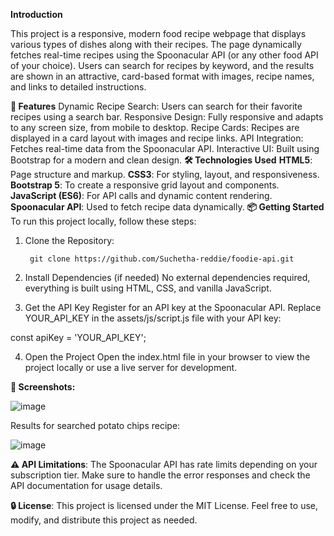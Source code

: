**Introduction**

This project is a responsive, modern food recipe webpage that displays various types of dishes along with their recipes. The page dynamically fetches real-time recipes using the Spoonacular API (or any other food API of your choice). Users can search for recipes by keyword, and the results are shown in an attractive, card-based format with images, recipe names, and links to detailed instructions.

**🚀 Features**
Dynamic Recipe Search: Users can search for their favorite recipes using a search bar.
Responsive Design: Fully responsive and adapts to any screen size, from mobile to desktop.
Recipe Cards: Recipes are displayed in a card layout with images and recipe links.
API Integration: Fetches real-time data from the Spoonacular API.
Interactive UI: Built using Bootstrap for a modern and clean design.
**🛠 Technologies Used**
  **HTML5**: Page structure and markup.
  **CSS3**: For styling, layout, and responsiveness.
  **Bootstrap 5**: To create a responsive grid layout and components.
  **JavaScript (ES6)**: For API calls and dynamic content rendering.
  **Spoonacular API**: Used to fetch recipe data dynamically.
**📦 Getting Started**
To run this project locally, follow these steps:
1. Clone the Repository:

        git clone https://github.com/Suchetha-reddie/foodie-api.git
   
3. Install Dependencies (if needed)
No external dependencies required, everything is built using HTML, CSS, and vanilla JavaScript.

4. Get the API Key
Register for an API key at the Spoonacular API.
Replace YOUR_API_KEY in the assets/js/script.js file with your API key:

const apiKey = 'YOUR_API_KEY';

4. Open the Project
Open the index.html file in your browser to view the project locally or use a live server for development.

**📸 Screenshots:**

![image](https://github.com/user-attachments/assets/4006bca4-7376-482a-824d-4ab1e40fa5d6)

Results for searched potato chips recipe: 

![image](https://github.com/user-attachments/assets/d2783aad-f306-4691-9261-c6e8ee356447)


**⚠️ API Limitations**:
The Spoonacular API has rate limits depending on your subscription tier. Make sure to handle the error responses and check the API documentation for usage details.

**🔒 License**:
This project is licensed under the MIT License. Feel free to use, modify, and distribute this project as needed.

